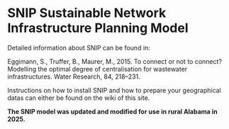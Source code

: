 # SNIP Sustainable Network Infrastructure Planning Model

Detailed information about SNIP can be found in:

Eggimann, S., Truffer, B., Maurer, M., 2015. To connect 
or not to connect? Modelling the optimal degree of 
centralisation for wastewater infrastructures. Water
Research, 84, 218–231.


Instructions on how to install SNIP and how to prepare 
your geographical datas can either be found on the wiki 
of this site.

**The SNIP model was updated and modified for use in rural Alabama in 2025.**

